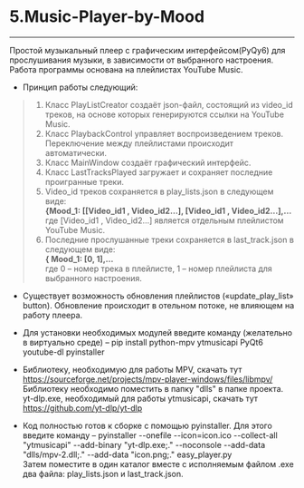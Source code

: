 # 5.Music-Player-by-Mood
---
Простой музыкальный плеер с графическим интерфейсом(PyQy6) для прослушивания музыки, в зависимости от выбранного настроения. Работа программы основана на плейлистах YouTube Music. 

- Принцип работы следующий: 
>1)	Класс PlayListCreator создаёт json-файл, состоящий из video_id треков, на основе которых генерируются ссылки на YouTube Music.
>2)	Класс PlaybackControl управляет воспроизведением треков. Переключение между плейлистами происходит автоматически.
>3)	Класс MainWindow создаёт графический интерфейс.
>4)	Класс LastTracksPlayed загружает и сохраняет последние проигранные треки.
>5) Video_id треков сохраняется в play_lists.json в следующем виде:  
**{Mood_1: [[Video_id1 , Video_id2…], [Video_id1 , Video_id2…],…**  
где [Video_id1 , Video_id2…] является отдельным плейлистом YouTube Music.
>6) Последние прослушанные треки сохраняется в last_track.json в следующем виде:  
**{ Mood_1: [0, 1],…**  
>где 0 – номер трека в плейлисте, 1 – номер плейлиста для выбранного настроения.

- Существует возможность обновления плейлистов («update_play_list» button). Обновление происходит в отельном потоке, не влияющем на работу плеера.

- Для установки необходимых модулей введите команду (желательно в виртуально среде) – pip install python-mpv ytmusicapi PyQt6 youtube-dl pyinstaller

- Библиотеку, необходимую для работы MPV, скачать тут https://sourceforge.net/projects/mpv-player-windows/files/libmpv/ Библиотеку необходимо поместить в папку "dlls" в папке проекта.  
yt-dlp.exe, необходимый для работы ytmusicapi, скачать тут https://github.com/yt-dlp/yt-dlp  

- Код полностью готов к сборке с помощью pyinstaller. 
Для этого введите команду   – pyinstaller --onefile --icon=icon.ico --collect-all "ytmusicapi" --add-binary "yt-dlp.exe;." --noconsole --add-data "dlls/mpv-2.dll;." --add-data "icon.png;." easy_player.py  
Затем поместите в один каталог вместе с исполняемым файлом .exe два файла: play_lists.json и last_track.json. 
